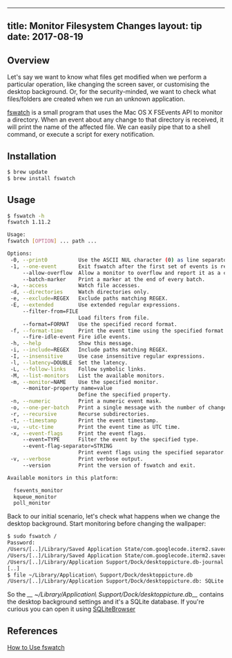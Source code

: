 
---
title: Monitor Filesystem Changes
layout: tip
date: 2017-08-19
---

## Overview

Let's say we want to know what files get modified when we perform a particular operation, like changing the screen saver, or customising the desktop background. Or, for the security-minded, we want to check what files/folders are created when we run an unknown application. 

[fswatch](https://emcrisostomo.github.io/fswatch/) is a small program that uses the Mac OS X FSEvents API to monitor a directory. When an event about any change to that directory is received, it will print the name of the affected file. We can easily pipe that to a shell command, or execute a script for exery notification.

## Installation
```bash
$ brew update
$ brew install fswatch
```

## Usage

```bash
$ fswatch -h
fswatch 1.11.2

Usage:
fswatch [OPTION] ... path ...

Options:
 -0, --print0          Use the ASCII NUL character (0) as line separator.
 -1, --one-event       Exit fswatch after the first set of events is received.
     --allow-overflow  Allow a monitor to overflow and report it as a change event.
     --batch-marker    Print a marker at the end of every batch.
 -a, --access          Watch file accesses.
 -d, --directories     Watch directories only.
 -e, --exclude=REGEX   Exclude paths matching REGEX.
 -E, --extended        Use extended regular expressions.
     --filter-from=FILE
                       Load filters from file.
     --format=FORMAT   Use the specified record format.
 -f, --format-time     Print the event time using the specified format.
     --fire-idle-event Fire idle events.
 -h, --help            Show this message.
 -i, --include=REGEX   Include paths matching REGEX.
 -I, --insensitive     Use case insensitive regular expressions.
 -l, --latency=DOUBLE  Set the latency.
 -L, --follow-links    Follow symbolic links.
 -M, --list-monitors   List the available monitors.
 -m, --monitor=NAME    Use the specified monitor.
     --monitor-property name=value
                       Define the specified property.
 -n, --numeric         Print a numeric event mask.
 -o, --one-per-batch   Print a single message with the number of change events.
 -r, --recursive       Recurse subdirectories.
 -t, --timestamp       Print the event timestamp.
 -u, --utc-time        Print the event time as UTC time.
 -x, --event-flags     Print the event flags.
     --event=TYPE      Filter the event by the specified type.
     --event-flag-separator=STRING
                       Print event flags using the specified separator.
 -v, --verbose         Print verbose output.
     --version         Print the version of fswatch and exit.

Available monitors in this platform:

  fsevents_monitor
  kqueue_monitor
  poll_monitor
```

Back to our initial scenario, let's check what happens when we change the desktop background. Start monitoring before changing  the wallpaper:

```bash
$ sudo fswatch /
Password:
/Users/[..]/Library/Saved Application State/com.googlecode.iterm2.savedState/windows.plist
/Users/[..]/Library/Saved Application State/com.googlecode.iterm2.savedState/window_2.data
/Users/[..]/Library/Application Support/Dock/desktoppicture.db-journal
[..]
$ file ~/Library/Application\ Support/Dock/desktoppicture.db
/Users/[..]/Library/Application Support/Dock/desktoppicture.db: SQLite 3.x database, last written using SQLite version 3016000
```
So the *__ ~/Library/Application\ Support/Dock/desktoppicture.db__* contains the desktop background settings and it's a SQLite database. If you're curious you can open it using [SQLiteBrowser](http://sqlitebrowser.org/)

## References
[How to Use fswatch](https://github.com/emcrisostomo/fswatch/wiki/How-to-Use-fswatch)
